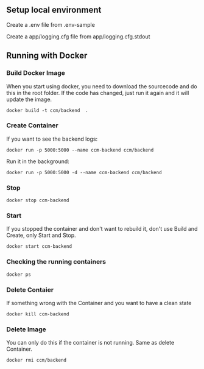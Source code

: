 ## Setup local environment

Create a .env file from .env-sample

Create a app/logging.cfg file from app/logging.cfg.stdout

## Running with Docker

### Build Docker Image

When you start using docker, you need to download the sourcecode and do this in the root folder. If the code has changed, just run it again and it will update the image.

    docker build -t ccm/backend  .

### Create Container

If you want to see the backend logs:

    docker run -p 5000:5000 --name ccm-backend ccm/backend

Run it in the background:

    docker run -p 5000:5000 -d --name ccm-backend ccm/backend

### Stop

    docker stop ccm-backend

### Start

If you stopped the container and don't want to rebuild it, don't use Build and Create, only Start and Stop. 

    docker start ccm-backend

### Checking the running containers

    docker ps

### Delete Contaier

If something wrong with the Container and you want to have a clean state

    docker kill ccm-backend
    
### Delete Image

You can only do this if the container is not running. Same as delete Container.

    docker rmi ccm/backend
